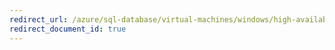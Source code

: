 ```yaml
---
redirect_url: /azure/sql-database/virtual-machines/windows/high-availability-dr
redirect_document_id: true
---
```

